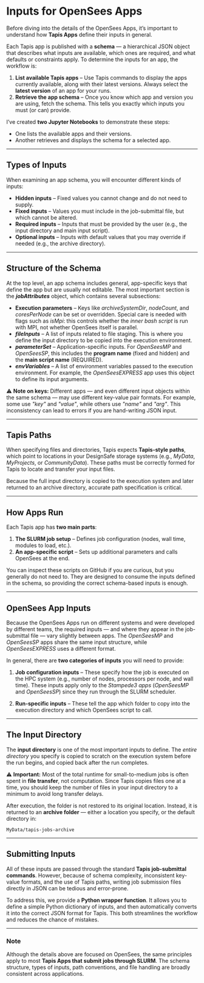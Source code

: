 # Inputs for OpenSees Apps

Before diving into the details of the OpenSees Apps, it’s important to understand how **Tapis Apps** define their inputs in general.

Each Tapis app is published with a **schema** — a hierarchical JSON object that describes what inputs are available, which ones are required, and what defaults or constraints apply. To determine the inputs for an app, the workflow is:

1. **List available Tapis apps** – Use Tapis commands to display the apps currently available, along with their latest versions. Always select the **latest version** of an app for your runs.
2. **Retrieve the app schema** – Once you know which app and version you are using, fetch the schema. This tells you exactly which inputs you must (or can) provide.

I’ve created **two Jupyter Notebooks** to demonstrate these steps:

* One lists the available apps and their versions.
* Another retrieves and displays the schema for a selected app.

---

## Types of Inputs

When examining an app schema, you will encounter different kinds of inputs:

* **Hidden inputs** – Fixed values you cannot change and do not need to supply.
* **Fixed inputs** – Values you must include in the job-submittal file, but which cannot be altered.
* **Required inputs** – Inputs that must be provided by the user (e.g., the input directory and main input script).
* **Optional inputs** – Inputs with default values that you may override if needed (e.g., the archive directory).

---

## Structure of the Schema

At the top level, an app schema includes general, app-specific keys that define the app but are usually not editable. The most important section is the ***jobAttributes*** object, which contains several subsections:

* **Execution parameters** – Keys like *archiveSystemDir*, *nodeCount*, and *coresPerNode* can be set or overridden. Special care is needed with flags such as *isMpi*: this controls whether the *inner bash script* is run with MPI, not whether OpenSees itself is parallel.
* ***fileInputs*** – A list of inputs related to file staging. This is where you define the input directory to be copied into the execution environment.
* ***parameterSet*** – Application-specific inputs. For *OpenSeesMP* and *OpenSeesSP*, this includes the **program name** (fixed and hidden) and the **main script name** (REQUIRED).
* ***envVariables*** – A list of environment variables passed to the execution environment. For example, the *OpenSeesEXPRESS* app uses this object to define its input arguments.

⚠️ **Note on keys:** Different apps — and even different input objects within the same schema — may use different key-value pair formats. For example, some use *"key"* and *"value"*, while others use *"name"* and *"arg"*. This inconsistency can lead to errors if you are hand-writing JSON input.

---

## Tapis Paths

When specifying files and directories, Tapis expects **Tapis-style paths**, which point to locations in your DesignSafe storage systems (e.g., *MyData*, *MyProjects*, or *CommunityData*). These paths must be correctly formed for Tapis to locate and transfer your input files.

Because the full input directory is copied to the execution system and later returned to an archive directory, accurate path specification is critical.

---

## How Apps Run

Each Tapis app has **two main parts**:

1. **The SLURM job setup** – Defines job configuration (nodes, wall time, modules to load, etc.).
2. **An app-specific script** – Sets up additional parameters and calls OpenSees at the end.

You can inspect these scripts on GitHub if you are curious, but you generally do not need to. They are designed to consume the inputs defined in the schema, so providing the correct schema-based inputs is enough.

---

## OpenSees App Inputs

Because the OpenSees Apps run on different systems and were developed by different teams, the required inputs — and where they appear in the job-submittal file — vary slightly between apps. The *OpenSeesMP* and *OpenSeesSP* apps share the same input structure, while *OpenSeesEXPRESS* uses a different format.

In general, there are **two categories of inputs** you will need to provide:

1. **Job configuration inputs** – These specify how the job is executed on the HPC system (e.g., number of nodes, processors per node, and wall time). These inputs apply only to the *Stampede3 apps* (*OpenSeesMP* and *OpenSeesSP*) since they run through the SLURM scheduler.

2. **Run-specific inputs** – These tell the app which folder to copy into the execution directory and which OpenSees script to call.

---

## The Input Directory

The **input directory** is one of the most important inputs to define. The *entire directory* you specify is copied to scratch on the execution system before the run begins, and copied back after the run completes.

⚠️ **Important:** Most of the total runtime for small-to-medium jobs is often spent in **file transfer**, not computation. Since Tapis copies files one at a time, you should keep the number of files in your input directory to a minimum to avoid long transfer delays.

After execution, the folder is not restored to its original location. Instead, it is returned to an **archive folder** — either a location you specify, or the default directory in:

```
MyData/tapis-jobs-archive
```

---

## Submitting Inputs

All of these inputs are passed through the standard **Tapis job-submittal commands**. However, because of schema complexity, inconsistent key-value formats, and the use of Tapis paths, writing job submission files directly in JSON can be tedious and error-prone.

To address this, we provide a **Python wrapper function**. It allows you to define a simple Python dictionary of inputs, and then automatically converts it into the correct JSON format for Tapis. This both streamlines the workflow and reduces the chance of mistakes.

---

### Note

Although the details above are focused on OpenSees, the same principles apply to most **Tapis Apps that submit jobs through SLURM**. The schema structure, types of inputs, path conventions, and file handling are broadly consistent across applications.

